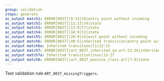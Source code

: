 ```yaml
---
group: validation
steps: generate
ac_output match1: ERROR[0037]|9:13|t8|entry point without incoming
ac_output match2: ERROR[0037]|11:13|t6|state
ac_output match3: ERROR[0037]|13:9|t7|state
ac_output match4: ERROR[0037]|18:9|t2|state
ac_output match5: ERROR[0037]|20:9|t4|exit point without incoming
ac_output match6: ERROR[0037]|40:5|inherited transition|entry point without incoming
ac_output match6a: Inherited transition|t1|32:13
ac_output match7: ERROR[0037]|art_0037_inherited_sm.art:23:24|inherited transition|entry point without incoming
ac_output match7a: Inherited transition|txxx|13:17
ac_output match8: ERROR[0037]|art_0037_passive_class.art|7:9|state
---
```

Test validation rule `ART_0037_missingTriggers`.
